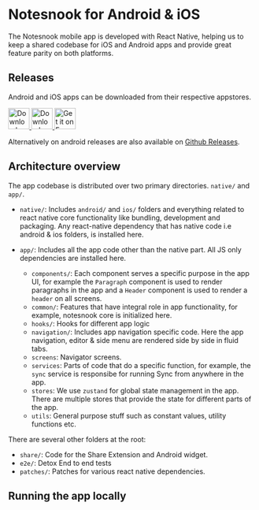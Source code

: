 # Notesnook for Android & iOS

The Notesnook mobile app is developed with React Native, helping us to keep a shared codebase for iOS and Android apps and provide great feature parity on both platforms.

## Releases

Android and iOS apps can be downloaded from their respective appstores.

<a href="https://play.google.com/store/apps/details?id=chat.rocket.android">
  <img alt="Download on Google Play" src="https://play.google.com/intl/en_us/badges/images/badge_new.png" height=43>
</a>
<a href="https://apps.apple.com/us/app/notesnook-take-private-notes/id1544027013">
  <img alt="Download on App Store" src="https://user-images.githubusercontent.com/7317008/43209852-4ca39622-904b-11e8-8ce1-cdc3aee76ae9.png" height=43>
</a>
<a href="https://f-droid.org/packages/YOUR.APP.ID">
    <img src="https://fdroid.gitlab.io/artwork/badge/get-it-on.png"
    alt="Get it on F-Droid"
    height="43">
</a>

Alternatively on android releases are also available on [Github Releases](https://github.com/streetwriters/notesnook/releases).

## Architecture overview

The app codebase is distributed over two primary directories. `native/` and `app/`.

- `native/`: Includes `android/` and `ios/` folders and everything related to react native core functionality like bundling, development and packaging. Any react-native dependency that has native code i.e android & ios folders, is installed here.

- `app/`: Includes all the app code other than the native part. All JS only dependencies are installed here.
  - `components/`: Each component serves a specific purpose in the app UI, for example the `Paragraph` component is used to render paragraphs in the app and a `Header` component is used to render a `header` on all screens.
  - `common/`: Features that have integral role in app functionality, for example, notesnook core is initialized here.
  - `hooks/`: Hooks for different app logic
  - `navigation/`: Includes app navigation specific code. Here the app navigation, editor & side menu are rendered side by side in fluid tabs.
  - `screens`: Navigator screens.
  - `services`: Parts of code that do a specific function, for example, the `sync` service is responsibe for running Sync from anywhere in the app.
  - `stores`: We use `zustand` for global state management in the app. There are multiple stores that provide the state for different parts of the app.
  - `utils`: General purpose stuff such as constant values, utility functions etc.

There are several other folders at the root:

- `share/`: Code for the Share Extension and Android widget.
- `e2e/`: Detox End to end tests
- `patches/`: Patches for various react native dependencies.

## Running the app locally
